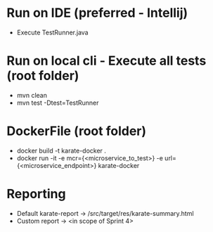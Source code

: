 # Run on IDE (preferred - Intellij)
* Execute TestRunner.java

# Run on local cli - Execute all tests (root folder)
* mvn clean
* mvn test -Dtest=TestRunner

# DockerFile (root folder)
* docker build -t karate-docker .
* docker run -it -e mcr={<microservice_to_test>} -e url={<microservice_endpoint>} karate-docker

# Reporting
* Default karate-report -> /src/target/res/karate-summary.html
* Custom report -> <in scope of Sprint 4>

